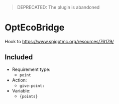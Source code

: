 > DEPRECATED: The plugin is abandoned

# OptEcoBridge

Hook to https://www.spigotmc.org/resources/76179/

## Included

- Requirement type:
    - `point`
- Action:
    - `give-point:`
- Variable:
    - `{points}`
